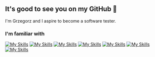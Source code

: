 ## It's good to see you on my GitHub 👋
I'm Grzegorz and I aspire to become a software tester.

### I'm familiar with
[![My Skills](https://skillicons.dev/icons?i=python,bash)](https://skillicons.dev) 
[![My Skills](https://skillicons.dev/icons?i=selenium)](https://skillicons.dev) 
[![My Skills](https://skillicons.dev/icons?i=git,github)](https://skillicons.dev) 
[![My Skills](https://skillicons.dev/icons?i=circleci)](https://skillicons.dev) 
[![My Skills](https://skillicons.dev/icons?i=jmeter)](https://skillicons.dev) 
[![My Skills](https://skillicons.dev/icons?i=postman)](https://skillicons.dev) 
[![My Skills](https://skillicons.dev/icons?i=jira)](https://skillicons.dev) 
